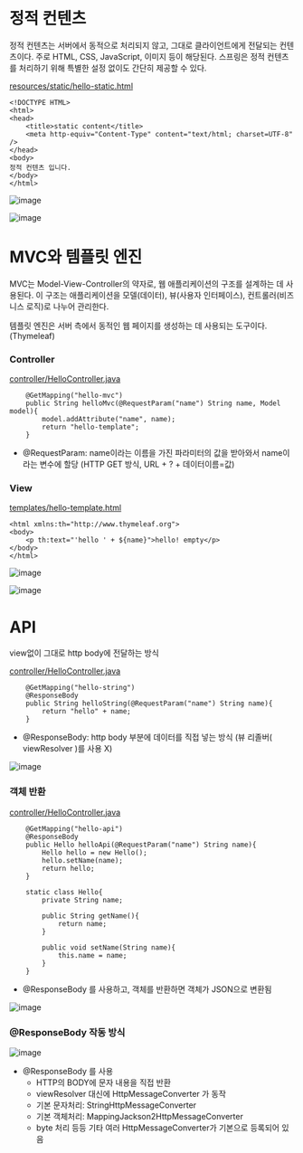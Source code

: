 # 정적 컨텐츠
정적 컨텐츠는 서버에서 동적으로 처리되지 않고, 그대로 클라이언트에게 전달되는 컨텐츠이다. 주로 HTML, CSS, JavaScript, 이미지 등이 해당된다. 스프링은 정적 컨텐츠를 처리하기 위해 특별한 설정 없이도 간단히 제공할 수 있다.

[resources/static/hello-static.html](https://github.com/skcy1515/Programming-Study/blob/main/Spring/Spring%20-%20introduction/hello-spring/src/main/resources/static/hello-static.html)
```
<!DOCTYPE HTML>
<html>
<head>
    <title>static content</title>
    <meta http-equiv="Content-Type" content="text/html; charset=UTF-8" />
</head>
<body>
정적 컨텐츠 입니다.
</body>
</html>
```
![image](https://github.com/skcy1515/Programming-Study/assets/140364849/cfdc39f0-b498-425a-b40c-5633d18a2ef1)

![image](https://github.com/skcy1515/Programming-Study/assets/140364849/0e92d016-b1d5-42bf-a7d7-6bf05ce6c808)

# MVC와 템플릿 엔진
MVC는 Model-View-Controller의 약자로, 웹 애플리케이션의 구조를 설계하는 데 사용된다. 이 구조는 애플리케이션을 모델(데이터), 뷰(사용자 인터페이스), 컨트롤러(비즈니스 로직)로 나누어 관리한다.

템플릿 엔진은 서버 측에서 동적인 웹 페이지를 생성하는 데 사용되는 도구이다. (Thymeleaf)

### Controller
[controller/HelloController.java](https://github.com/skcy1515/Programming-Study/blob/main/Spring/Spring%20-%20introduction/hello-spring/src/main/java/hello/hellospring/controller/HelloController.java)
```
    @GetMapping("hello-mvc")
    public String helloMvc(@RequestParam("name") String name, Model model){
        model.addAttribute("name", name);
        return "hello-template";
    }
```
- @RequestParam: name이라는 이름을 가진 파라미터의 값을 받아와서 name이라는 변수에 할당 (HTTP GET 방식, URL + ? + 데이터이름=값)

### View
[templates/hello-template.html](https://github.com/skcy1515/Programming-Study/blob/main/Spring/hello-spring/src/main/resources/templates/hello-template.html)
```
<html xmlns:th="http://www.thymeleaf.org">
<body>
    <p th:text="'hello ' + ${name}">hello! empty</p>
</body>
</html>
```

![image](https://github.com/skcy1515/Programming-Study/assets/140364849/4091a67c-593e-4e5c-929a-21b148c9a718)

![image](https://github.com/skcy1515/Programming-Study/assets/140364849/dd423cfa-f24a-46ce-9141-e5d0ec1d8bb6)

# API
view없이 그대로 http body에 전달하는 방식

[controller/HelloController.java](https://github.com/skcy1515/Programming-Study/blob/main/Spring/Spring%20-%20introduction/hello-spring/src/main/resources/templates/hello-template.html)
```
    @GetMapping("hello-string")
    @ResponseBody
    public String helloString(@RequestParam("name") String name){
        return "hello" + name;
    }
```
- @ResponseBody: http body 부분에 데이터를 직접 넣는 방식 (뷰 리졸버( viewResolver )를 사용 X)

![image](https://github.com/skcy1515/Programming-Study/assets/140364849/327142b3-510a-4abf-81f2-8c0b556c585b)

### 객체 반환
[controller/HelloController.java](https://github.com/skcy1515/Programming-Study/blob/main/Spring/hello-spring/src/main/java/hello/hellospring/controller/HelloController.java)
```
    @GetMapping("hello-api")
    @ResponseBody
    public Hello helloApi(@RequestParam("name") String name){
        Hello hello = new Hello();
        hello.setName(name);
        return hello;
    }

    static class Hello{
        private String name;

        public String getName(){
            return name;
        }

        public void setName(String name){
            this.name = name;
        }
    }
```
- @ResponseBody 를 사용하고, 객체를 반환하면 객체가 JSON으로 변환됨

![image](https://github.com/skcy1515/Programming-Study/assets/140364849/0307661a-3ba1-4b6b-b560-d264bc24cc77)

### @ResponseBody 작동 방식
![image](https://github.com/skcy1515/Programming-Study/assets/140364849/83230e04-65c5-4b1e-bb57-93eb318d49e1)

- @ResponseBody 를 사용
  - HTTP의 BODY에 문자 내용을 직접 반환
  - viewResolver 대신에 HttpMessageConverter 가 동작
  - 기본 문자처리: StringHttpMessageConverter
  - 기본 객체처리: MappingJackson2HttpMessageConverter
  - byte 처리 등등 기타 여러 HttpMessageConverter가 기본으로 등록되어 있음

